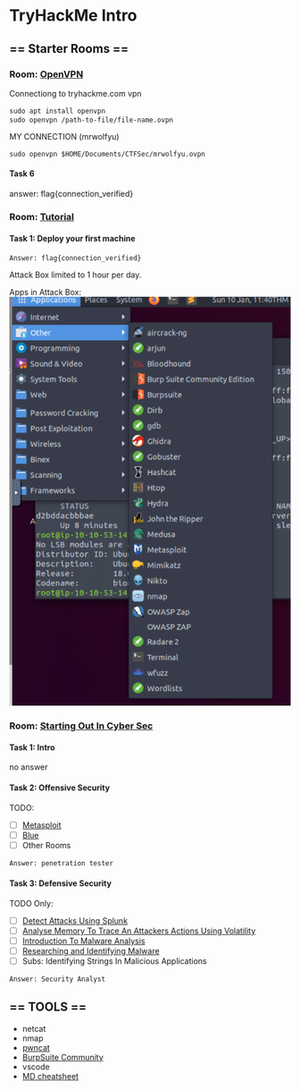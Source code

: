 # TryHackMe Intro

## == Starter Rooms ==

### Room: [OpenVPN](https://tryhackme.com/room/openvpn)

Connectiong to tryhackme.com vpn

```shell
sudo apt install openvpn
sudo openvpn /path-to-file/file-name.ovpn
```

MY CONNECTION (mrwolfyu)

```shell
sudo openvpn $HOME/Documents/CTFSec/mrwolfyu.ovpn
```

#### Task 6

answer: flag{connection_verified}

### Room: [Tutorial](https://tryhackme.com/room/tutorial)

#### Task 1: Deploy your first machine

```shell
Answer: flag{connection_verified}
```

Attack Box limited to 1 hour per day.

Apps in Attack Box:
![Apps in Attack Box](./AttackBoxApps1.png)

### Room: [Starting Out In Cyber Sec](https://tryhackme.com/room/startingoutincybersec)

#### Task 1: Intro

no answer

#### Task 2: Offensive Security

TODO:

* [ ] [Metasploit](https://tryhackme.com/room/rpmetasploit)
* [ ] [Blue](https://tryhackme.com/room/blue)
* [ ] Other Rooms
  
```sh
Answer: penetration tester
```

#### Task 3: Defensive Security

TODO Only:

* [ ] [Detect Attacks Using Splunk](https://tryhackme.com/room/bpsplunk)
* [ ] [Analyse Memory To Trace An Attackers Actions Using Volatility](https://tryhackme.com/room/bpvolatility)
* [ ] [Introduction To Malware Analysis](https://tryhackme.com/room/malmalintroductory)
* [ ] [Researching and Identifying Malware](https://tryhackme.com/room/malresearching)
* [ ] Subs: Identifying Strings In Malicious Applications

```sh
Answer: Security Analyst
```

## == TOOLS ==

* netcat
* nmap
* [pwncat](https://github.com/cytopia/pwncat[])
* [BurpSuite Community](https://portswigger.net/burp/communitydownload)
* vscode
* [MD cheatsheet](https://github.com/adam-p/markdown-here/wiki/Markdown-Cheatsheet)